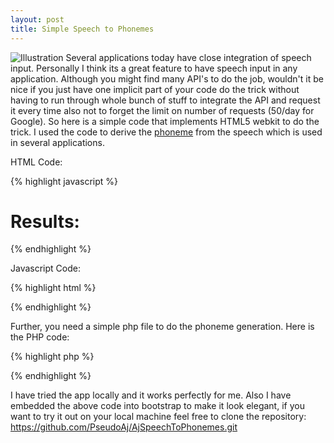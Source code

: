 ```yaml
---
layout: post
title: Simple Speech to Phonemes
---
```

![Illustration](https://cloud.githubusercontent.com/assets/3308051/13057486/9a0ae2f0-d3ea-11e5-8d70-0243c8cabb65.jpg "Illustration")
Several applications today have close integration of speech input. Personally I think its a great feature to have speech input in any application. Although you might find many API's to do the job, wouldn't it be nice if you just have one implicit part of your code do the trick without having to run through whole bunch of stuff to integrate the API and request it every time also not to forget the limit on number of requests (50/day for Google). So here is a simple code that implements HTML5 webkit to do the trick. I used the code to derive the <a href="http://en.wikipedia.org/wiki/Phoneme">phoneme</a> from the speech which is used in several applications.

HTML Code:

{% highlight javascript %}
<div class="col-lg-6">
<h1>Results:</h1>
  <div id="results">
    <span id="final_span" class="final"></span>
    <span id="interim_span" class="interim"></span>
  </div>
  <div id="renderText">
  </div>
</div> 
{% endhighlight %}

Javascript Code:

{% highlight html %}
<script type="text/javascript">
var final_transcript = '';
var recognizing = false;
if ('webkitSpeechRecognition' in window) {
  var recognition = new webkitSpeechRecognition();
  recognition.continuous = true;
  recognition.interimResults = true;
  recognition.onstart = function() {
    recognizing = true;
  };
  recognition.onerror = function(event) {
    console.log(event.error);
  };
  recognition.onend = function() 
  {
    recognizing = false;
      jQuery.get('getResult.php?text=' + 
        final_transcript, function(data) 
      {
          document.getElementById('renderText').innerHTML 
          = data;
      } )
  };
  recognition.onresult = function(event) {
    var interim_transcript = '';
    for (var i = event.resultIndex; 
        i < event.results.length; ++i) {
      if (event.results[i].isFinal) {
        final_transcript += event.results[i][0].transcript;
      } else {
        interim_transcript += event.results[i][0].transcript;
      }
    }
    final_transcript = capitalize(final_transcript);
    final_span.innerHTML = linebreak(final_transcript);
    interim_span.innerHTML = linebreak(interim_transcript);
    
  };
}

var two_line = /\n\n/g;
var one_line = /\n/g;
function linebreak(s) {
  return s.replace(two_line, '<p></p>').replace(one_line, '<br>');
}

function capitalize(s) {
  return s.replace(s.substr(0,1), function(m) { return m.toUpperCase(); });
}

function startDictation(event) {
  if (recognizing) {
    recognition.stop();
    return;
  }
  final_transcript = '';
  recognition.lang = 'en-US';
  recognition.start();
  final_span.innerHTML = '';
  interim_span.innerHTML = '';
}
</script>  
{% endhighlight %}

Further, you need a simple php file to do the phoneme generation. Here is the PHP code:

{% highlight php %}
<?php
 $input=$_REQUEST['text'];
 $words = explode(' ', $input);
 $ch = curl_init("http://api.corrasable.com/phonemes/");
 curl_setopt($ch, CURLOPT_POST, 1);
 curl_setopt($ch, CURLOPT_POSTFIELDS, "text={$input}");
 curl_setopt($ch, CURLOPT_HEADER, 0);
 curl_exec($ch);
 curl_close($ch);
 ?>
{% endhighlight %}

I have tried the app locally and it works perfectly for me. Also I have embedded the above code into bootstrap to make it look elegant, if you want to try it out on your local machine feel free to clone the repository: <a href="https://github.com/PseudoAj/AjSpeechToPhonemes.git">https://github.com/PseudoAj/AjSpeechToPhonemes.git</a>